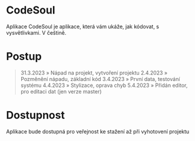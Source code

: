 # CodeSoul
Aplikace CodeSoul je aplikace, která vám ukáže, jak kódovat, s vysvětlivkami. V češtině.

# Postup
> 31.3.2023 » Nápad na projekt, vytvoření projektu
> 2.4.2023 » Pozměnění nápadu, základní kód
> 3.4.2023 » První data, testování systému
> 4.4.2023 » Stylizace, oprava chyb
> 5.4.2023 » Přidán editor, pro editaci dat (jen verze master)

# Dostupnost
Aplikace bude dostupná pro veřejnost ke stažení až při vyhotovení projektu
